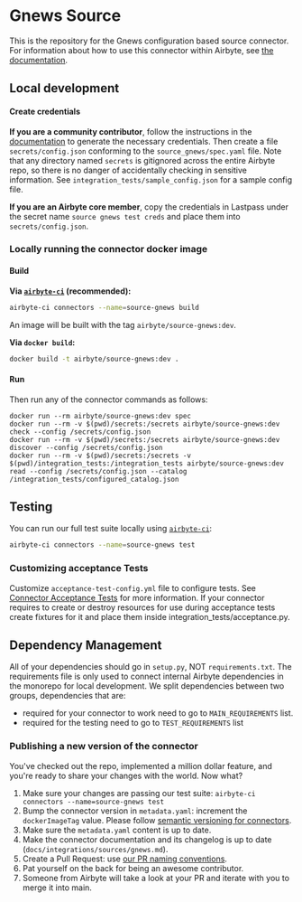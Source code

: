 # Gnews Source

This is the repository for the Gnews configuration based source connector.
For information about how to use this connector within Airbyte, see [the documentation](https://docs.airbyte.io/integrations/sources/gnews).

## Local development

#### Create credentials

**If you are a community contributor**, follow the instructions in the [documentation](https://docs.airbyte.io/integrations/sources/gnews)
to generate the necessary credentials. Then create a file `secrets/config.json` conforming to the `source_gnews/spec.yaml` file.
Note that any directory named `secrets` is gitignored across the entire Airbyte repo, so there is no danger of accidentally checking in sensitive information.
See `integration_tests/sample_config.json` for a sample config file.

**If you are an Airbyte core member**, copy the credentials in Lastpass under the secret name `source gnews test creds`
and place them into `secrets/config.json`.

### Locally running the connector docker image

#### Build

**Via [`airbyte-ci`](https://github.com/airbytehq/airbyte/blob/main/airbyte-ci/connectors/pipelines/README.md) (recommended):**

```bash
airbyte-ci connectors --name=source-gnews build
```

An image will be built with the tag `airbyte/source-gnews:dev`.

**Via `docker build`:**

```bash
docker build -t airbyte/source-gnews:dev .
```

#### Run

Then run any of the connector commands as follows:

```
docker run --rm airbyte/source-gnews:dev spec
docker run --rm -v $(pwd)/secrets:/secrets airbyte/source-gnews:dev check --config /secrets/config.json
docker run --rm -v $(pwd)/secrets:/secrets airbyte/source-gnews:dev discover --config /secrets/config.json
docker run --rm -v $(pwd)/secrets:/secrets -v $(pwd)/integration_tests:/integration_tests airbyte/source-gnews:dev read --config /secrets/config.json --catalog /integration_tests/configured_catalog.json
```

## Testing

You can run our full test suite locally using [`airbyte-ci`](https://github.com/airbytehq/airbyte/blob/main/airbyte-ci/connectors/pipelines/README.md):

```bash
airbyte-ci connectors --name=source-gnews test
```

### Customizing acceptance Tests

Customize `acceptance-test-config.yml` file to configure tests. See [Connector Acceptance Tests](https://docs.airbyte.com/connector-development/testing-connectors/connector-acceptance-tests-reference) for more information.
If your connector requires to create or destroy resources for use during acceptance tests create fixtures for it and place them inside integration_tests/acceptance.py.

## Dependency Management

All of your dependencies should go in `setup.py`, NOT `requirements.txt`. The requirements file is only used to connect internal Airbyte dependencies in the monorepo for local development.
We split dependencies between two groups, dependencies that are:

- required for your connector to work need to go to `MAIN_REQUIREMENTS` list.
- required for the testing need to go to `TEST_REQUIREMENTS` list

### Publishing a new version of the connector

You've checked out the repo, implemented a million dollar feature, and you're ready to share your changes with the world. Now what?

1. Make sure your changes are passing our test suite: `airbyte-ci connectors --name=source-gnews test`
2. Bump the connector version in `metadata.yaml`: increment the `dockerImageTag` value. Please follow [semantic versioning for connectors](https://docs.airbyte.com/contributing-to-airbyte/resources/pull-requests-handbook/#semantic-versioning-for-connectors).
3. Make sure the `metadata.yaml` content is up to date.
4. Make the connector documentation and its changelog is up to date (`docs/integrations/sources/gnews.md`).
5. Create a Pull Request: use [our PR naming conventions](https://docs.airbyte.com/contributing-to-airbyte/resources/pull-requests-handbook/#pull-request-title-convention).
6. Pat yourself on the back for being an awesome contributor.
7. Someone from Airbyte will take a look at your PR and iterate with you to merge it into main.
